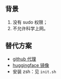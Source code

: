 ## 背景

1. 没有 sudo 权限；
2. 不允许科学上网。

## 替代方案

- [github 代理](https://gh-proxy.com/)
- [huggingface 镜像](https://hf-mirror.com/)
- 安装 zsh：见 `init.sh`